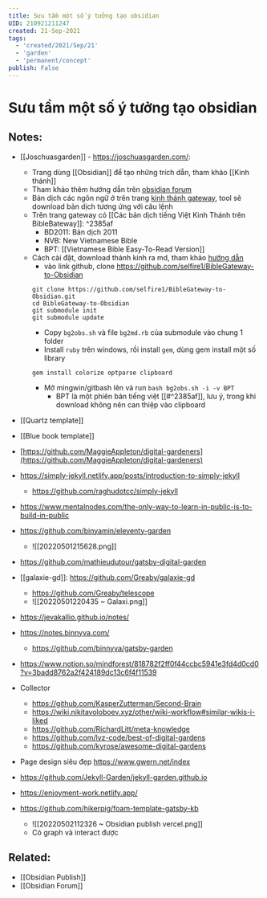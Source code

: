 ```yaml
---
title: Sưu tầm một số ý tưởng tạo obsidian
UID: 210921211247
created: 21-Sep-2021
tags:
  - 'created/2021/Sep/21'
  - 'garden'
  - 'permanent/concept'
publish: False
---
```

# Sưu tầm một số ý tưởng tạo obsidian

## Notes:
- [[Joschuasgarden]] - https://joschuasgarden.com/: 
	- Trang dùng [[Obsidian]] để tạo những trích dẫn, tham khảo [[Kinh thánh]]
	- Tham khảo thêm hướng dẫn trên [obsidian forum](https://forum.obsidian.md/t/bible-study-in-obsidian-kit-including-the-bible-in-markdown/12503?u=joschua)
	- Bản dịch các ngôn ngữ ở trên trang [kinh thánh gateway](https://www.biblegateway.com/versions/Vietnamese-Bible-Easy-to-Read-Version-BPT/#booklist), tool sẽ download bản dịch tương ứng với câu lệnh
	- Trên trang gateway có [[Các bản dịch tiếng Việt Kinh Thánh trên BibleBateway]]:  ^2385af
		- BD2011: Bản dịch 2011
		- NVB: New Vietnamese Bible
		- BPT: [[Vietnamese Bible Easy-To-Read Version]]
	- Cách cài đặt, download thánh kinh ra md, tham khảo [hướng dẫn](https://github.com/mkudija/BibleGateway-to-Obsidian-Catholic)
		- vào link github, clone https://github.com/selfire1/BibleGateway-to-Obsidian
		```
	 	git clone https://github.com/selfire1/BibleGateway-to-Obsidian.git
	 	cd BibleGateway-to-Obsidian
	 	git submodule init
	 	git submodule update
		```
	 	- Copy `bg2obs.sh` và file `bg2md.rb` của submodule vào chung 1 folder
	 	- Install `ruby` trên windows, rồi install `gem`, dùng gem install một số library
		```
		gem install colorize optparse clipboard
		```
		- Mở mingwin/gitbash lên và run `bash bg2obs.sh -i -v BPT`
			- BPT là một phiên bản tiếng việt [[#^2385af]], lưu ý, trong khi download không nên can thiệp vào clipboard
- [[Quartz template]]
- [[Blue book template]]
- [https://github.com/MaggieAppleton/digital-gardeners](https://github.com/MaggieAppleton/digital-gardeners)
- https://simply-jekyll.netlify.app/posts/introduction-to-simply-jekyll
	- https://github.com/raghudotcc/simply-jekyll
- https://www.mentalnodes.com/the-only-way-to-learn-in-public-is-to-build-in-public
- https://github.com/binyamin/eleventy-garden
	- ![[20220501215628.png]]
- https://github.com/mathieudutour/gatsby-digital-garden
- [[galaxie-gd]]: https://github.com/Greaby/galaxie-gd
	- https://github.com/Greaby/telescope
	- ![[20220501220435 ~ Galaxi.png]]
- https://jevakallio.github.io/notes/
- https://notes.binnyva.com/
	- https://github.com/binnyva/gatsby-garden
- https://www.notion.so/mindforest/818782f2ff0f44ccbc5941e3fd4d0cd0?v=3badd8762a2f424189dc13c6f4f11539
- Collector
	- https://github.com/KasperZutterman/Second-Brain
	- https://wiki.nikitavoloboev.xyz/other/wiki-workflow#similar-wikis-i-liked
	- https://github.com/RichardLitt/meta-knowledge
	- https://github.com/lyz-code/best-of-digital-gardens
	- https://github.com/kyrose/awesome-digital-gardens

- Page design siêu đẹp https://www.gwern.net/index
- https://github.com/Jekyll-Garden/jekyll-garden.github.io
- https://enjoyment-work.netlify.app/
- https://github.com/hikerpig/foam-template-gatsby-kb
	- ![[20220502112326 ~ Obsidian publish vercel.png]]
	- Có graph và interact được

## Related:
- [[Obsidian Publish]]
- [[Obsidian Forum]]